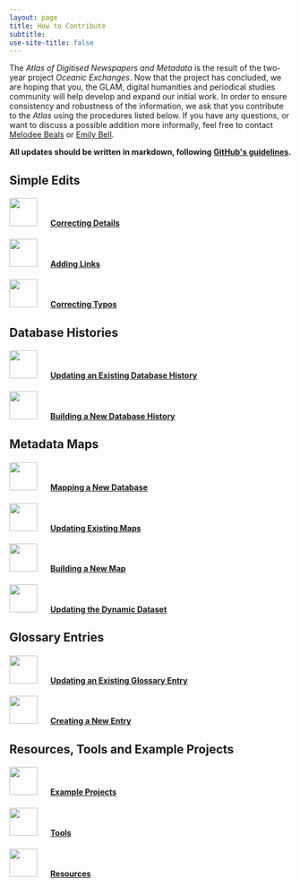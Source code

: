 ```yaml
---
layout: page
title: How to Contribute
subtitle:  
use-site-title: false
---
```


The *Atlas of Digitised Newspapers and Metadata* is the result of the two-year project *Oceanic Exchanges*. Now that the project has concluded, we are hoping that you, the GLAM, digital humanities and periodical studies community will help develop and expand our initial work. In order to ensure consistency and robustness of the information, we ask that you contribute to the *Atlas* using the procedures listed below. If you have any questions, or want to discuss a possible addition more informally, feel free to contact [Melodee Beals](m.h.beals@lboro.ac.uk) or [Emily Bell](e.bell@lboro.ac.uk).
 
**All updates should be written in markdown, following [GitHub's guidelines](https://github.com/adam-p/markdown-here/wiki/Markdown-Cheatsheet).**

## Simple Edits

#### <img src="../../img/pointinghand.png" width="50" style="margin:0px 20px 0px 0px"> [Correcting Details](simple_edits#details)

#### <img src="../../img/pointinghand.png" width="50" style="margin:0px 20px 0px 0px"> [Adding Links](simple_edits#links)

#### <img src="../../img/pointinghand.png" width="50" style="margin:0px 20px 0px 0px"> [Correcting Typos](simple_edits#typos)

## Database Histories

#### <img src="../../img/pointinghand.png" width="50" style="margin:0px 20px 0px 0px"> [Updating an Existing Database History](database_histories#existing)

#### <img src="../../img/pointinghand.png" width="50" style="margin:0px 20px 0px 0px"> [Building a New Database History](database_histories#new)

## Metadata Maps

#### <img src="../../img/pointinghand.png" width="50" style="margin:0px 20px 0px 0px"> [Mapping a New Database](metadata_maps#new_db)

#### <img src="../../img/pointinghand.png" width="50" style="margin:0px 20px 0px 0px"> [Updating Existing Maps](metadata_maps#existing)

#### <img src="../../img/pointinghand.png" width="50" style="margin:0px 20px 0px 0px"> [Building a New Map](metadata_maps#new)
 
#### <img src="../../img/pointinghand.png" width="50" style="margin:0px 20px 0px 0px"> [Updating the Dynamic Dataset](metadata_maps#dataset)

## Glossary Entries

#### <img src="../../img/pointinghand.png" width="50" style="margin:0px 20px 0px 0px"> [Updating an Existing Glossary Entry ](gloassary_entries#existing)

#### <img src="../../img/pointinghand.png" width="50" style="margin:0px 20px 0px 0px"> [Creating a New Entry ](gloassary_entries#new)

## Resources, Tools and Example Projects

#### <img src="../../img/pointinghand.png" width="50" style="margin:0px 20px 0px 0px"> [Example Projects](resources#projects)

#### <img src="../../img/pointinghand.png" width="50" style="margin:0px 20px 0px 0px"> [Tools](resources#tools)
 
#### <img src="../../img/pointinghand.png" width="50" style="margin:0px 20px 0px 0px"> [Resources](resources#resources)
